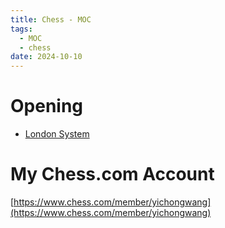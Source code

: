 ```yaml
---
title: Chess - MOC
tags:
  - MOC
  - chess
date: 2024-10-10
---
```


# Opening

* [London System](hobbies/game/chess/opening/london_system.md)
# My Chess.com Account

[https://www.chess.com/member/yichongwang](https://www.chess.com/member/yichongwang)